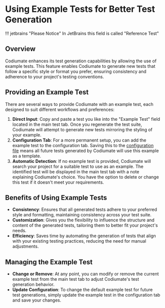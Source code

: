 # Using Example Tests for Better Test Generation

!!! jetbrains "Please Notice"
    In JetBrains this field is called "Reference Test"

## Overview
Codiumate enhances its test generation capabilities by allowing the use of example tests. This feature enables Codiumate to generate new tests that follow a specific style or format you prefer, ensuring consistency and adherence to your project's testing conventions.

## Providing an Example Test
There are several ways to provide Codiumate with an example test, each designed to suit different workflows and preferences:

1. **Direct Input**: Copy and paste a test you like into the "Example Test" field located in the main test tab. Once you regenerate the test suite, Codiumate will attempt to generate new tests mirroring the styling of your example.
2. **Configuration Tab**: For a more permanent setup, you can add the example test to the configuration tab. Saving this to the [configuration file](./configuration.md#saving-configuration-to-a-file) means all future tests generated by Codiumate will use this example as a template.
3. **Automatic Detection**: If no example test is provided, Codiumate will search your project for a suitable test to use as an example. The identified test will be displayed in the main test tab with a note explaining Codiumate's choice. You have the option to delete or change this test if it doesn't meet your requirements.

## Benefits of Using Example Tests

- **Consistency**: Ensures that all generated tests adhere to your preferred style and formatting, maintaining consistency across your test suite.
- **Customization**: Gives you the flexibility to influence the structure and content of the generated tests, tailoring them to better fit your project's needs.
- **Efficiency**: Saves time by automating the generation of tests that align with your existing testing practices, reducing the need for manual adjustments.

## Managing the Example Test

- **Change or Remove**: At any point, you can modify or remove the current example test from the main test tab to adjust Codiumate's test generation behavior.
- **Update Configuration**: To change the default example test for future test generations, simply update the example test in the configuration tab and save your changes.